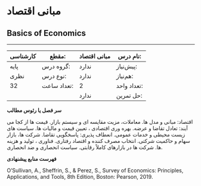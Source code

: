 # مبانی اقتصاد
## Basics of Economics
_______________________________________________________________________________
| کارشناسی | مقطع:       | مبانی اقتصاد | نام درس:    |
| -------- | ----------- | ------------ | ----------- |
| پایه     | گروه درس:   | ندارد        | پیش‌نیاز:   |
| نظری     | نوع درس:    | ندارد        | هم‌نیاز:    |
| 32       | تعداد ساعت: | 2            | تعداد واحد: |
|          |             |  ندارد       | حل تمرین:   |

**سر فصل یا رئوس مطالب**

اقتصاد: مبانی و مدل ها. معاملات، مزیت مقایسه ای و سیستم بازار. قیمت ها از کجا می آیند: تعادل تقاضا و عرضه. بهره وری اقتصادی ، تعیین قیمت و مالیات ها. سیاست های زیست محیطی و خدمات عمومی. انعطاف پذیری: پاسخگویی تقاضا. شرکت ها، بازار سهام و حاکمیت شرکتی. انتخاب مصرف کننده و اقتصاد رفتاری. فناوری ، تولید و هزینه ها. شرکت ها در بازارهای کاملاً رقابتی. سیاست انحصاری و ضد انحصاری.

**فهرست منابع پیشنهادی**

<a name="_hlk932247371"></a>O’Sullivan, A., Sheffrin, S., & Perez, S., Survey of Economics: Principles, Applications, and Tools, 8th Edition, Boston: Pearson, 2019.

